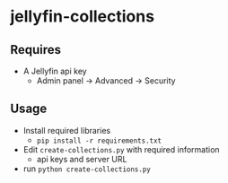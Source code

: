 # jellyfin-collections

## Requires

* A Jellyfin api key
  * Admin panel -> Advanced -> Security

## Usage

* Install required libraries
  * `pip install -r requirements.txt`
* Edit `create-collections.py` with required information
  * api keys and server URL
* run `python create-collections.py`
